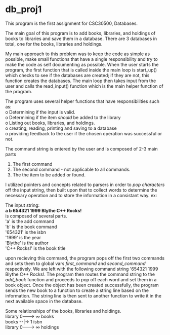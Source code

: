 # db_proj1

This program is the first assignment for CSC30500, Databases. 

The main goal of this program is to add books, libraries, and holdings of books to libraries and save them in a database. 
There are 3 databases in total, one for the books, libraries and holdings. 

My main approach to this problem was to keep the code as simple as possible, make small functions that have a single responsibility and try to make the code as self documenting as possible. When the user starts the program, the first function that is called inside the main loop is start_up() which checks to see if the databases are created; if they are not, this function creates the databases. The main loop then takes input from the user and calls the read_input() function which is the main helper function of the program. 

The program uses several helper functions that have responsibilities such as: <br/>
o Determining if the input is valid.  <br/>
o Determining if the item _should_  be added to the library  <br/>
o Listing out books, libraries, and holdings.  <br/>
o creating, reading, printing and saving to a database <br/>
o providing feedback to the user if the chosen operation was successful or not.  <br/>

The command string is entered by the user and is composed of 2-3 main parts
1) The first command
2) The second command -  not applicable to all commands. 
3) The the item to be added or found. 

I utilized pointers and concepts related to parsers in order to _pop characters_ off the input string, then built upon that to collect words to determine the necessary operation and to store the information in a consistant way. ex: <br/>

The input string: <br/>
**a b 654321 1999 Blythe C++ Rocks!**  <br/>
 is composed of several parts.  <br/>
'a' is the add command <br/>
'b' is the book command <br/>
'654321' is the isbn <br/>
'1999' is the year <br/>
'Blythe' is the author <br/>
'C++ Rocks!' is the book title <br/>

upon recieving this command, the program pops off the first two commands and sets them to global vars _first_command_ and _second_command_ respectively. We are left with the following command string '654321 1999 Blythe C++ Rocks!. The program then routes the command string to the _add_book_ function and proceeds to pop off each word and set them in a book object. Once the object has been created successfully, the program sends the new book to a function to create a string line based on the information. The string line is then sent to another function to write it in the next available space in the database. 

Some relationships of the books, libraries and holdings.  <br/>
library 0---> ∞ books <br/>
books --|-> 1 isbn <br/>
library 0---> ∞ holdings <br/>
